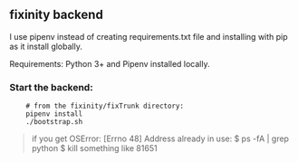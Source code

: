 
## fixinity backend
I use pipenv instead of creating requirements.txt file and installing with pip as it install globally.

Requirements: 
            Python 3+ and Pipenv installed locally.

### Start the backend:
```
    # from the fixinity/fixTrunk directory: 
    pipenv install
    ./bootstrap.sh
```


> if you get OSError: [Errno 48] Address already in use:
    $ ps -fA | grep python
    $ kill <number of process>  something like 81651